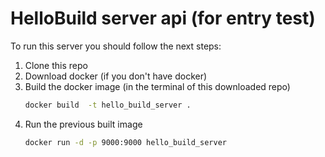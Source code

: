 # HelloBuild server api (for entry test)

To run this server you should follow the next steps:

1. Clone this repo
2. Download docker (if you don't have docker)
3. Build the docker image (in the terminal of this downloaded repo)
    ```bash
   docker build  -t hello_build_server .
    ```
4. Run the previous built image
    ```bash
   docker run -d -p 9000:9000 hello_build_server
   ```
